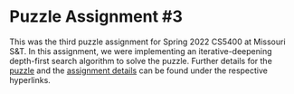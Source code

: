 # Puzzle Assignment #3

This was the third puzzle assignment for Spring 2022 CS5400 at Missouri S&T. In this assignment, we were implementing an iterative-deepening depth-first search algorithm to solve the puzzle. Further details for the [puzzle](https://docs.google.com/document/d/1lvH5KQ-KH5yby7uUOvyvSu_uF05gaw40jZUoozXY13c/edit#heading=h.oywc33wv4tm4) and the [assignment details](https://docs.google.com/document/d/1Ggy6mf7bh_rfDcRHTvc8wxDmQbjw43bapGrMmU1S9I4/edit) can be found under the respective hyperlinks.
